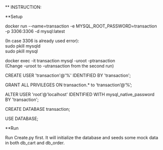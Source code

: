 ** INSTRUCTION:  

**Setup  
  
docker run --name=transaction -e MYSQL_ROOT_PASSWORD=transaction -p 3306:3306 -d mysql:latest  
  
(In case 3306 is already used error):  
    sudo pkill mysqld  
    sudo pkill mysql  
  
docker exec -it transaction mysql -uroot -ptransaction  
(Change -uroot to -utransaction from the second run)  
  
CREATE USER 'transaction'@'%' IDENTIFIED BY 'transaction';  
  
GRANT ALL PRIVILEGES ON transaction.* to ‘transaction’@‘%’;  
  
ALTER USER 'root'@'localhost' IDENTIFIED WITH mysql_native_password BY 'transaction';  
  
CREATE DATABASE transaction;  
  
USE DATABASE;  
  
  
**Run  
  
Run Create.py first. It will initialize the database and seeds some mock data in both db_cart and db_order.  

